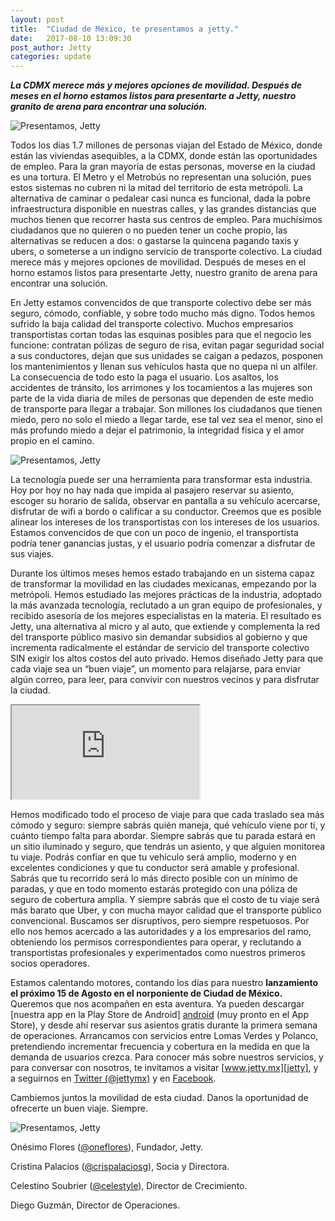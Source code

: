 ```yaml
---
layout: post
title:  "Ciudad de México, te presentamos a jetty."
date:   2017-08-10 13:09:30
post_author: Jetty
categories: update
---
```

<i><strong>La CDMX merece más y mejores opciones de movilidad. Después de meses en el horno estamos listos para presentarte a Jetty, nuestro granito de arena para encontrar una solución.</strong></i>

![Presentamos, Jetty]({{site.baseurl}}/imgs-blog/jetty-1.png)

Todos los días 1.7 millones de personas viajan del Estado de México, donde están las viviendas asequibles, a la CDMX, donde están las oportunidades de empleo. Para la gran mayoría de estas personas, moverse en la ciudad es una tortura. El Metro y el Metrobús no representan una solución, pues estos sistemas no cubren ni la mitad del territorio de esta metrópoli. La alternativa de caminar o pedalear casi nunca es funcional, dada la pobre infraestructura disponible en nuestras calles, y las grandes distancias que muchos tienen que recorrer hasta sus centros de empleo. Para muchísimos ciudadanos que no quieren o no pueden tener un coche propio, las alternativas se reducen a dos: o gastarse la quincena pagando taxis y ubers, o someterse a un indigno servicio de transporte colectivo. La ciudad merece más y mejores opciones de movilidad. Después de meses en el horno estamos listos para presentarte Jetty, nuestro granito de arena para encontrar una solución.


En Jetty estamos convencidos de que transporte colectivo debe ser más seguro, cómodo, confiable, y sobre todo mucho más digno. Todos hemos sufrido la baja calidad del transporte colectivo. Muchos empresarios transportistas cortan todas las esquinas posibles para que el negocio les funcione: contratan pólizas de seguro de risa, evitan pagar seguridad social a sus conductores, dejan que sus unidades se caigan a pedazos, posponen los mantenimientos y llenan sus vehículos hasta que no quepa ni un alfiler. La consecuencia de todo esto la paga el usuario. Los asaltos, los accidentes de tránsito, los arrimones y los tocamientos a las mujeres son parte de la vida diaria de miles de personas que dependen de este medio de transporte para llegar a trabajar. Son millones los ciudadanos que tienen miedo, pero no solo el miedo a llegar tarde, ese tal vez sea el menor, sino el más profundo miedo a dejar el patrimonio, la integridad física y el amor propio en el camino.

![Presentamos, Jetty]({{site.baseurl}}/imgs-blog/jetty-2.png)

La tecnología puede ser una herramienta para transformar esta industria. Hoy por hoy no hay nada que impida al pasajero reservar su asiento, escoger su horario de salida, observar en pantalla a su vehículo acercarse, disfrutar de wifi a bordo o calificar a su conductor. Creemos que es posible alinear los intereses de los transportistas con los intereses de los usuarios. Estamos convencidos de que con un poco de ingenio, el transportista podría tener ganancias justas, y el usuario podría comenzar a disfrutar de sus viajes.

Durante los últimos meses hemos estado trabajando en un sistema capaz de transformar la movilidad en las ciudades mexicanas, empezando por la metrópoli. Hemos estudiado las mejores prácticas de la industria, adoptado la más avanzada tecnología, reclutado a un gran equipo de profesionales, y recibido asesoría de los mejores especialistas en la materia. El resultado es Jetty, una alternativa al micro y al auto, que extiende y complementa la red del transporte público masivo sin demandar subsidios al gobierno y que incrementa radicalmente el estándar de servicio del transporte colectivo SIN exigir los altos costos del auto privado. Hemos diseñado Jetty para que cada viaje sea un “buen viaje”, un momento para relajarse, para enviar algún correo, para leer, para convivir con nuestros vecinos y para disfrutar la ciudad.

<div class="embed-responsive embed-responsive-16by9">
    <iframe class="embed-responsive-item" src="https://www.youtube.com/embed/Fh-rtky8204?ecver=1"></iframe>
</div>

Hemos modificado todo el proceso de viaje para que cada traslado sea más cómodo y seguro: siempre sabrás quién maneja, qué vehículo viene por ti, y cuánto tiempo falta para abordar. Siempre sabrás que tu parada estará en un sitio iluminado y seguro, que tendrás un asiento, y que alguien monitorea tu viaje. Podrás confiar en que tu vehículo será amplio, moderno y en excelentes condiciones y que tu conductor será amable y profesional. Sabrás que tu recorrido será lo más directo posible con un mínimo de paradas, y que en todo momento estarás protegido con una póliza de seguro de cobertura amplia. Y siempre sabrás que el costo de tu viaje será más barato que Uber, y con mucha mayor calidad que el transporte público convencional. Buscamos ser disruptivos, pero siempre respetuosos. Por ello nos hemos acercado a las autoridades y a los empresarios del ramo, obteniendo los permisos correspondientes para operar, y reclutando a transportistas profesionales y experimentados como nuestros primeros socios operadores.

Estamos calentando motores, contando los días para nuestro <strong>lanzamiento el próximo 15 de Agosto en el norponiente de Ciudad de México.</strong> Queremos que nos acompañen en esta aventura. Ya pueden descargar [nuestra app en la Play Store de Android] [android] (muy pronto en el App Store), y desde ahí reservar sus asientos gratis durante la primera semana de operaciones. Arrancamos con servicios entre Lomas Verdes y Polanco, pretendiendo incrementar frecuencia y cobertura en la medida en que la demanda de usuarios crezca. Para conocer más sobre nuestros servicios, y para conversar con nosotros, te invitamos a visitar [www.jetty.mx][jetty], y a seguirnos en [Twitter (@jettymx)][twitter] y en [Facebook][facebook].

Cambiemos juntos la movilidad de esta ciudad. Danos la oportunidad de ofrecerte un buen viaje. Siempre.

![Presentamos, Jetty]({{site.baseurl}}/imgs-blog/jetty-3.png)

Onésimo Flores ([@oneflores][one]), Fundador, Jetty.

Cristina Palacios ([@crispalaciosg][cris]), Socia y Directora.

Celestino Soubrier ([@celestyle][tino]), Director de Crecimiento.

Diego Guzmán, Director de Operaciones.

[android]: https://play.google.com/store/apps/details?id=mx.jetty.jetty
[jetty]: http://jetty.mx
[twitter]: https://twitter.com/jettymx
[facebook]: https://www.facebook.com/JettyMX/
[one]: https://twitter.com/oneflores
[cris]: https://twitter.com/crispalaciosg?lang=en
[tino]: https://twitter.com/celestyle
